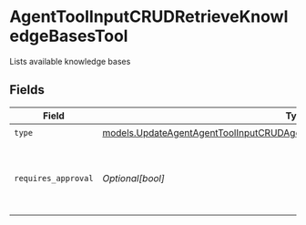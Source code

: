 # AgentToolInputCRUDRetrieveKnowledgeBasesTool

Lists available knowledge bases


## Fields

| Field                                                                                                                                                                  | Type                                                                                                                                                                   | Required                                                                                                                                                               | Description                                                                                                                                                            |
| ---------------------------------------------------------------------------------------------------------------------------------------------------------------------- | ---------------------------------------------------------------------------------------------------------------------------------------------------------------------- | ---------------------------------------------------------------------------------------------------------------------------------------------------------------------- | ---------------------------------------------------------------------------------------------------------------------------------------------------------------------- |
| `type`                                                                                                                                                                 | [models.UpdateAgentAgentToolInputCRUDAgentsRequestRequestBodySettingsTools9Type](../models/updateagentagenttoolinputcrudagentsrequestrequestbodysettingstools9type.md) | :heavy_check_mark:                                                                                                                                                     | N/A                                                                                                                                                                    |
| `requires_approval`                                                                                                                                                    | *Optional[bool]*                                                                                                                                                       | :heavy_minus_sign:                                                                                                                                                     | Whether this tool requires approval before execution                                                                                                                   |